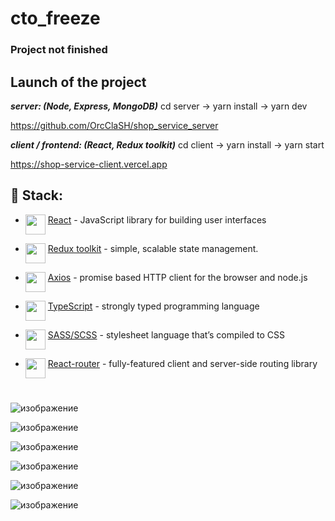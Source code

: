 # cto_freeze

### Project not finished ###

## Launch of the project ##

***server: (Node, Express, MongoDB)***
cd server -> yarn install -> yarn dev

https://github.com/OrcClaSH/shop_service_server

***client / frontend: (React, Redux toolkit)***
cd client -> yarn install -> yarn start

https://shop-service-client.vercel.app

## 🧱 Stack:

[react]: https://reactjs.org
[router]: https://reactrouter.com
[axios]: https://axios-http.com
[redux]: https://redux-toolkit.js.org
[ts]: https://www.typescriptlang.org
[sass]: https://sass-lang.com

- <img src="https://cdn.svgporn.com/logos/react.svg" height="32" align="top"> [React][react] - JavaScript library for building user interfaces

- <img src="https://d33wubrfki0l68.cloudfront.net/0834d0215db51e91525a25acf97433051f280f2f/c30f5/img/redux.svg" height="32" align="top"> [Redux toolkit][redux] - simple, scalable state management.

- <img src="https://axios-http.com/assets/favicon.ico" height="32" align="top"> [Axios][axios] - promise based HTTP client for the browser and node.js

- <img src="https://www.typescriptlang.org/favicon-32x32.png" height="32" align="top"> [TypeScript][ts] - strongly typed programming language

- <img src="https://cdn.svgporn.com/logos/sass.svg" height="32" align="top"> [SASS/SCSS][sass] - stylesheet language that’s compiled to CSS

- <img src="https://cdn.svgporn.com/logos/react-router.svg" height="32" align="top"> [React-router][router] - fully-featured client and server-side routing library

#

![изображение](https://user-images.githubusercontent.com/48704701/213983934-5ce03b62-eef9-45bb-9347-c7b4adf4c595.png)

![изображение](https://github.com/OrcClaSH/shop_service_client/assets/48704701/023aeaed-2196-4a41-821e-10e651d1565e)

![изображение](https://user-images.githubusercontent.com/48704701/213984243-0926fbcd-bdb8-450a-bc79-a148df60cf74.png)

![изображение](https://user-images.githubusercontent.com/48704701/213985369-ee9f3216-3407-4938-843e-94a6ab7442fc.png)

![изображение](https://user-images.githubusercontent.com/48704701/213985410-01576d98-8e90-4a98-af55-67a9e68b53e3.png)

![изображение](https://user-images.githubusercontent.com/48704701/232374023-f9d963a4-4800-4061-85fa-66d9740975dd.png)
